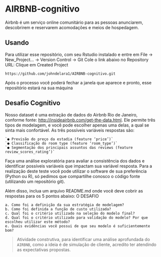 # AIRBNB-cognitivo
Airbnb é um serviço online comunitário para as pessoas anunciarem, descobrirem e reservarem acomodações e meios de hospedagem.

## Usando
Para utilizar esse repositório, com  seu Rstudio instalado e entre em File -> New_Project... -> Version Control -> Git
Cole o link abaixo no Repository URL: 
Clique em Created Project

```
https://github.com/johndelara1/AIRBNB-cognitivo.git
```

Após o processo você poderá fechar a janela que aparece e pronto, esse repositório estará na sua máquina 
## Desafio Cognitivo
Nosso dataset é uma extração de dados do Airbnb Rio de
Janeiro, conforme fonte:
http://insideairbnb.com/get-the-data.html.
Ele permite três tipos de modelagem, e você pode escolher
apenas uma delas, a qual se sinta mais confortável. As três
possíveis variáveis respostas são:

    `● Previsão do preço da estadia (feature ‘price’)`
    `● Classificação do room type (feature ‘room_type’)`
    `● Segmentação dos principais assuntos das reviews (feature review_scores_rating’)`

Faça uma análise exploratória para avaliar a consistência
dos dados e identificar possíveis variáveis que impactam
sua variável resposta.
Para a realização deste teste você pode utilizar o software
de sua preferência (Python ou R), só pedimos que
compartilhe conosco o código fonte (utilizando um
repositório git).

Além disso, inclua um arquivo README.md
onde você deve cobrir as respostas para os 5 pontos abaixo:
O DESAFIO


    a. Como foi a definição da sua estratégia de modelagem?
    b. Como foi definida a função de custo utilizada?
    c. Qual foi o critério utilizado na seleção do modelo final?
    d. Qual foi o critério utilizado para validação do modelo? Por que escolheu utilizar este método?
    e. Quais evidências você possui de que seu modelo é suficientemente bom?

> Atividade construtiva, para identificar uma análise aprofundada do `AIRBNB`, como a ideia é de simulação de cliente, acredito ter atendindo as expectativas propostas.
